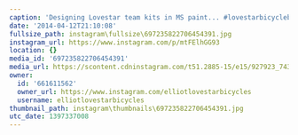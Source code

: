 ```yaml
---
caption: 'Designing Lovestar team kits in MS paint... #lovestarbicyclebags #imaynotbefastbutilookgood'
date: '2014-04-12T21:10:08'
fullsize_path: instagram\fullsize\697235822706454391.jpg
instagram_url: https://www.instagram.com/p/mtFElhGG93
location: {}
media_id: '697235822706454391'
media_url: https://scontent.cdninstagram.com/t51.2885-15/e15/927923_743200349053454_207166410_n.jpg?ig_cache_key=Njk3MjM1ODIyNzA2NDU0Mzkx.2
owner:
  id: '661611562'
  owner_url: https://www.instagram.com/elliotlovestarbicycles
  username: elliotlovestarbicycles
thumbnail_path: instagram\thumbnails\697235822706454391.jpg
utc_date: 1397337008
---
```

